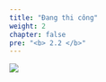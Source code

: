 ```yaml
---
title: "Đang thi công"
weight: 2
chapter: false
pre: "<b> 2.2 </b>"
---
```


![](../../../images/1/work.bmp)
